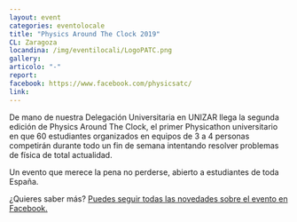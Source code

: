 ```yaml
---
layout: event
categories: eventolocale
title: "Physics Around The Clock 2019"
CL: Zaragoza
locandina: /img/eventilocali/LogoPATC.png
gallery:
articolo: "-"
report:
facebook: https://www.facebook.com/physicsatc/
link: 
---
```


De mano de nuestra Delegación Universitaria en UNIZAR llega la segunda edición de Physics Around The Clock, el primer Physicathon universitario en que 60 estudiantes organizados en equipos de 3 a 4 personas competirán durante todo un fin de semana intentando resolver problemas de física de total actualidad. 

Un evento que merece la pena no perderse, abierto a estudiantes de toda España. 

¿Quieres saber más? <a href="https://www.facebook.com/physicsatc/">Puedes seguir todas las novedades sobre el evento en Facebook.</a>




